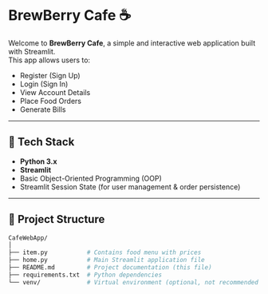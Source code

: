 # BrewBerry Cafe ☕

Welcome to **BrewBerry Cafe**, a simple and interactive web application built with Streamlit.  
This app allows users to:

- Register (Sign Up)
- Login (Sign In)
- View Account Details
- Place Food Orders
- Generate Bills

---

## 🚀 Tech Stack

- **Python 3.x**
- **Streamlit**
- Basic Object-Oriented Programming (OOP)
- Streamlit Session State (for user management & order persistence)

---

## 📂 Project Structure

```bash
CafeWebApp/
│
├── item.py           # Contains food menu with prices
├── home.py           # Main Streamlit application file
├── README.md         # Project documentation (this file)
├── requirements.txt  # Python dependencies
└── venv/             # Virtual environment (optional, not recommended to push on GitHub)